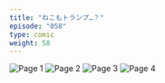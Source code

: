 ```yaml
---
title: "ねこもトランプ…？"
episode: "058"
type: comic
weight: 58
---
```


![Page 1](cut-1.jpg)
![Page 2](cut-2.jpg)
![Page 3](cut-3.jpg)
![Page 4](cut-4.jpg)

